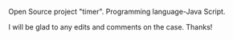 Open Source project "timer".
Programming language-Java Script.

I will be glad to any edits and comments on the case. Thanks!
